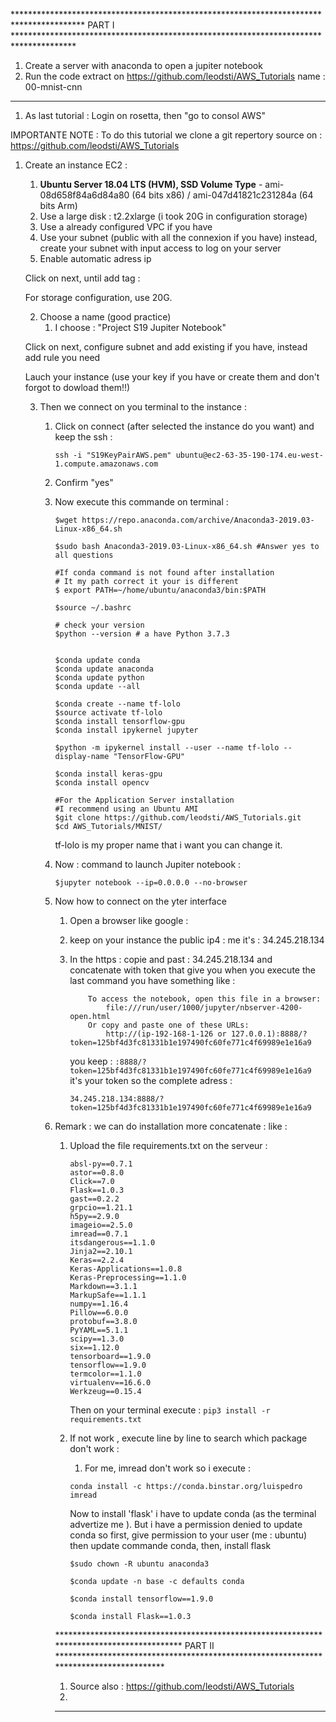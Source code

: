 **************************************************************************************** PART I **************************************************************************************

1. Create a server with anaconda to open a jupiter notebook
2. Run the code extract on https://github.com/leodsti/AWS_Tutorials name : 00-mnist-cnn

****************************************************************************************************************************************************************************************************

1. As last tutorial : Login on rosetta, then "go to consol AWS"

IMPORTANTE NOTE : To do this tutorial we clone a git repertory source on : https://github.com/leodsti/AWS_Tutorials

1. Create an instance EC2 :

   1. **Ubuntu Server 18.04 LTS (HVM), SSD Volume Type** - ami-08d658f84a6d84a80 (64 bits x86) / ami-047d41821c231284a (64 bits Arm)
   2. Use a large disk : t2.2xlarge (i took 20G in configuration storage)
   3. Use a already configured VPC if you have 
   4. Use your subnet (public with all the connexion if you have) instead, create your subnet with input access to log on your server
   5. Enable automatic adress ip

   Click on next, until add tag : 

   For storage configuration, use 20G.

   2. Choose a name (good practice)
      1. I choose : "Project S19 Jupiter Notebook"

   Click on next, configure subnet and add existing if you have, instead add rule you need

   Lauch your instance (use your key if you have or create them and don't forgot to dowload them!!)

   

   3. Then we connect on you terminal to the instance : 

      1. Click on connect (after selected the instance do you want) and keep the ssh :

         ```
         ssh -i "S19KeyPairAWS.pem" ubuntu@ec2-63-35-190-174.eu-west-1.compute.amazonaws.com
         ```

      2. Confirm "yes"

      3. Now execute this commande on terminal :

         ```
         $wget https://repo.anaconda.com/archive/Anaconda3-2019.03-Linux-x86_64.sh
         
         $sudo bash Anaconda3-2019.03-Linux-x86_64.sh #Answer yes to all questions 
         
         #If conda command is not found after installation
         # It my path correct it your is different 
         $ export PATH=~/home/ubuntu/anaconda3/bin:$PATH
         
         $source ~/.bashrc
         
         # check your version 
         $python --version # a have Python 3.7.3
         
         
         $conda update conda
         $conda update anaconda
         $conda update python
         $conda update --all
         
         $conda create --name tf-lolo
         $source activate tf-lolo
         $conda install tensorflow-gpu
         $conda install ipykernel jupyter
         
         $python -m ipykernel install --user --name tf-lolo --display-name "TensorFlow-GPU"
         
         $conda install keras-gpu
         $conda install opencv
         
         #For the Application Server installation
         #I recommend using an Ubuntu AMI
         $git clone https://github.com/leodsti/AWS_Tutorials.git
         $cd AWS_Tutorials/MNIST/
         ```

         tf-lolo is my proper name that i want you can change it.

         

      4. Now : command to launch Jupiter notebook : 

         ```
         $jupyter notebook --ip=0.0.0.0 --no-browser
         ```

      5. Now how to connect on the yter interface

         1. Open a browser like google : 

         2. keep on your instance the public ip4 : me it's : 34.245.218.134

         3. In the https : copie and past : 34.245.218.134 and concatenate with token that give you when you execute the last command you have something like : 

            ```
                To access the notebook, open this file in a browser:
                    file:///run/user/1000/jupyter/nbserver-4200-open.html
                Or copy and paste one of these URLs:
                    http://(ip-192-168-1-126 or 127.0.0.1):8888/?token=125bf4d3fc81331b1e197490fc60fe771c4f69989e1e16a9
            ```

            you keep : `:8888/?token=125bf4d3fc81331b1e197490fc60fe771c4f69989e1e16a9` it's your token so the complete adress : 

            `34.245.218.134:8888/?token=125bf4d3fc81331b1e197490fc60fe771c4f69989e1e16a9`

      6. Remark : we can do installation more concatenate : like :

         1. Upload the file requirements.txt on the serveur : 

            ```
            absl-py==0.7.1
            astor==0.8.0
            Click==7.0
            Flask==1.0.3
            gast==0.2.2
            grpcio==1.21.1
            h5py==2.9.0
            imageio==2.5.0
            imread==0.7.1
            itsdangerous==1.1.0
            Jinja2==2.10.1
            Keras==2.2.4
            Keras-Applications==1.0.8
            Keras-Preprocessing==1.1.0
            Markdown==3.1.1
            MarkupSafe==1.1.1
            numpy==1.16.4
            Pillow==6.0.0
            protobuf==3.8.0
            PyYAML==5.1.1
            scipy==1.3.0
            six==1.12.0
            tensorboard==1.9.0
            tensorflow==1.9.0
            termcolor==1.1.0
            virtualenv==16.6.0
            Werkzeug==0.15.4
            ```

            Then on your terminal execute : `pip3 install -r requirements.txt`

         2. If not work , execute line by line to search which package don't work :

            1. For me, imread don't work so i execute : 

            ```
            conda install -c https://conda.binstar.org/luispedro imread
            ```

            Now to install 'flask' i have to update conda (as the terminal advertize me ). But i have a permission denied to update conda so first, give permission to your user (me : ubuntu) then update commande conda, then, install flask 

            ```
            $sudo chown -R ubuntu anaconda3
            
            $conda update -n base -c defaults conda
            
            $conda install tensorflow==1.9.0
            
            $conda install Flask==1.0.3
            ```

         

         

         ****************************************************************************************** PART II **************************************************************************************

         1. Source also :  https://github.com/leodsti/AWS_Tutorials 
         2. 

         ------

         

      